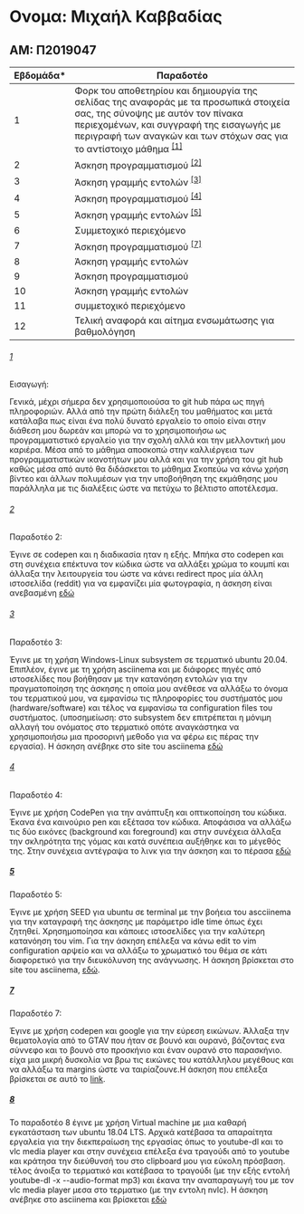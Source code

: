 # Ονομα: Μιχαήλ Καββαδίας

## ΑΜ: Π2019047



| Εβδομάδα* | Παραδοτέο |
| --- | --- |
| 1 | Φορκ του αποθετηρίου και δημιουργία της σελίδας της αναφοράς με τα προσωπικά στοιχεία σας, της σύνοψης με αυτόν τον πίνακα περιεχομένων, και συγγραφή της εισαγωγής με περιγραφή των αναγκών και των στόχων σας για το αντίστοιχο μάθημα <sup><a href="#1">[1]</a></sup> |
| 2 | Άσκηση προγραμματισμού <sup><a href="#2">[2]</a></sup> |
| 3 | Άσκηση γραμμής εντολών <sup><a href="#3">[3]</a></sup> |
| 4 | Άσκηση προγραμματισμού <sup><a href="#4">[4]</a></sup> |
| 5 | Άσκηση γραμμής εντολών <sup><a href="#5">[5]</a></sup> |
| 6 | Συμμετοχικό περιεχόμενο |
| 7 | Άσκηση προγραμματισμού <sup><a href="#7">[7]</a></sup>|
| 8 | Άσκηση γραμμής εντολών |
| 9 | Άσκηση προγραμματισμού |
| 10 | Άσκηση γραμμής εντολών |
| 11 | συμμετοχικό περιεχόμενο |
| 12 | Τελική αναφορά και αίτημα ενσωμάτωσης για βαθμολόγηση |


###### [1](#1)

Εισαγωγή:

Γενικά, μέχρι σήμερα δεν χρησιμοποιούσα το git hub πάρα ως πηγή πληροφοριών.
Αλλά από την πρώτη διάλεξη του μαθήματος και μετά κατάλαβα πως είναι ένα πολύ δυνατό εργαλείο το οποίο είναι στην διάθεση μου δωρεάν και
μπορώ να το χρησιμοποιήσω ως προγραμματιστικό εργαλείο για την σχολή αλλά και την μελλοντική μου καριέρα. Μέσα από το μάθημα αποσκοπώ στην
καλλιέργεια των προγραμματιστικών  ικανοτήτων μου αλλά και για την χρήση του git hub καθώς μέσα από αυτό θα διδάσκεται το μάθημα Σκοπεύω 
να κάνω χρήση βίντεο και άλλων πολυμέσων για την υποβοήθηση της εκμάθησης μου παράλληλα με τις διαλέξεις ώστε να πετύχω το βέλτιστο αποτέλεσμα.

###### [2](#2)

Παραδοτέο 2:

Έγινε σε codepen και η διαδικασία ηταν η εξής. Μπήκα στο codepen και στη συνέχεια επέκτυνα τον κώδικα ώστε να αλλάξει χρώμα το κουμπί και άλλαξα την λειτουργεία του ώστε να 
κάνει redirect προς μία άλλη ιστοσελίδα (reddit) για να εμφανίζει μία φωτογραφία, η άσκηση είναι ανεβασμένη [εδώ](https://github.com/Michail-Kavvadias/site/blob/master/_remix/button.md)

###### [3](#3)

Παραδοτέο 3:

Έγινε με τη χρήση Windows-Linux subsystem σε τερματικό ubuntu 20.04. Επιπλέον, έγινε με τη χρήση asciinema και με διάφορες πηγές από ιστοσελίδες που βοήθησαν με την κατανόηση εντολών για την πραγματοποίηση της άσκησης η οποία μου ανέθεσε να αλλάξω το όνομα του τερματικού μου, να εμφανίσω τις πληροφορίες του συστήματός μου (hardware/software) και τέλος να εμφανίσω τα configuration files του συστήματος. (υποσημείωση: στο subsystem δεν επιτρέπεται η μόνιμη αλλαγή του ονόματος στο τερματικό οπότε αναγκάστηκα να χρησιμοποιήσω μια προσορινή μεθοδο για να φέρω εις πέρας την εργασία). Η άσκηση ανέβηκε στο site του asciinema [εδώ](https://asciinema.org/a/NbwcM49H7fhvYogdAD1H1PT19)

###### [4](#4)

Παραδοτέο 4:

Έγινε με χρήση CodePen για την ανάπτυξη και οπτικοποίηση του κώδικα. Έκανα ένα καινούριο pen και εξέτασα τον κώδικα. Αποφάσισα να αλλάξω τις δύο εικόνες (background και
foreground) και στην συνέχεια άλλαξα την σκληρότητα της γόμας και κατά συνέπεια αυξήθηκε και το μέγεθός της. Στην συνέχεια αντέγραψα το λινκ για την άσκηση και το πέρασα [εδώ](https://github.com/Michail-Kavvadias/site/blob/master/_remix/mouse-eraser.md)

##### [5](#5)

Παραδοτέο 5:

Έγινε με χρήση SEED για ubuntu σε terminal με την βοήεια του ascciinema για την καταγραφή της άσκησης με παράμετρο idle time όπως έχει ζητηθεί. Χρησημοποίησα και κάποιες ιστοσελίδες για την καλύτερη κατανόηση του vim. Για την άσκηση επέλεξα να κάνω edit το vim configuration αρψείο και να αλλάξω το χρωματικό του θέμα σε κάτι διαφορετικό για την διευκόλυνση της ανάγνωσης. Η άσκηση βρίσκεται στο site του asciinema, [εδώ](https://asciinema.org/a/haVBl0OkxrS4ln3W4aKzccE4h).

##### [7](#7)

Παραδοτέο 7:

Έγινε με χρήση codepen και google για την εύρεση εικώνων. Άλλαξα την θεματολογία από το GTAV που ήταν σε βουνό και ουρανό, βάζοντας ενα σύννεφο και το βουνό στο προσκήνιο και 
έναν ουρανό στο παρασκήνιο. είχα μια μικρή δυσκολία να βρω τις εικώνες του κατάλληλου μεγέθους και να αλλάξω τα margins ώστε να ταιρίαζουνε.Η άσκηση που επέλεξα βρίσκεται σε αυτό το [link](https://github.com/Michail-Kavvadias/site/blob/master/_remix/image-3d.md).

##### [8](#8)

Το παραδοτέο 8 έγινε με χρήση Virtual machine με μια καθαρή εγκατάσταση των ubuntu 18.04 LTS. Αρχικά κατέβασα τα απαραίτητα εργαλεία για την διεκπεραίωση της εργασίας όπως το youtube-dl και το vlc media player και στην συνέχεια επέλεξα ένα τραγούδι από το youtube και κράτησα την διεύθυνσή του στο clipboard μου για εύκολη πρόσβαση. τέλος άνοιξα το τερματικό και κατέβασα το τραγούδι (με την εξής εντολή youtube-dl -x --audio-format mp3) και έκανα την αναπαραγωγή του με τον vlc media player μεσα στο τερματικο (με την εντολη nvlc). Η άσκηση ανέβηκε στο asciinema και βρίσκεται [εδώ](https://asciinema.org/a/N10XJjxu7IMuA8x6VheTw93Ts)
